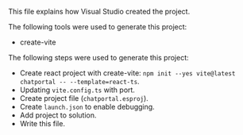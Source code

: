 This file explains how Visual Studio created the project.

The following tools were used to generate this project:
- create-vite

The following steps were used to generate this project:
- Create react project with create-vite: `npm init --yes vite@latest chatportal -- --template=react-ts`.
- Updating `vite.config.ts` with port.
- Create project file (`chatportal.esproj`).
- Create `launch.json` to enable debugging.
- Add project to solution.
- Write this file.
